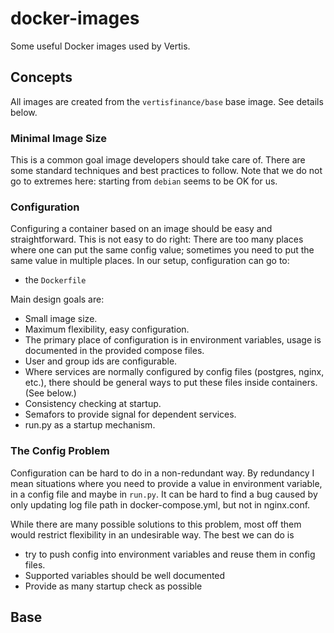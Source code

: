 # docker-images
Some useful Docker images used by Vertis.

## Concepts
All images are created from the ```vertisfinance/base``` base image. See details below.

### Minimal Image Size
This is a common goal image developers should take care of. There are some standard techniques and best practices to follow. Note that we do not go to extremes here: starting from ```debian``` seems to be OK for us.

### Configuration
Configuring a container based on an image should be easy and straightforward.
This is not easy to do right: There are too many places where one can put the same config value; sometimes you need to put the same value in multiple places.
In our setup, configuration can go to:
- the ```Dockerfile```


Main design goals are:
- Small image size.
- Maximum flexibility, easy configuration.
- The primary place of configuration is in environment variables, usage is documented in the provided compose files.
- User and group ids are configurable.
- Where services are normally configured by config files (postgres, nginx, etc.), there should be general ways to put these files inside containers. (See below.)
- Consistency checking at startup.
- Semafors to provide signal for dependent services.
- run.py as a startup mechanism.

### The Config Problem
Configuration can be hard to do in a non-redundant way. By redundancy I mean situations where you need to provide a value in environment variable, in a config file and maybe in ```run.py```. It can be hard to find a bug caused by only updating log file path in docker-compose.yml, but not in nginx.conf. 

While there are many possible solutions to this problem, most off them would restrict flexibility in an undesirable way. The best we can do is
- try to push config into environment variables and reuse them in config files.
- Supported variables should be well documented
- Provide as many startup check as possible

## Base

